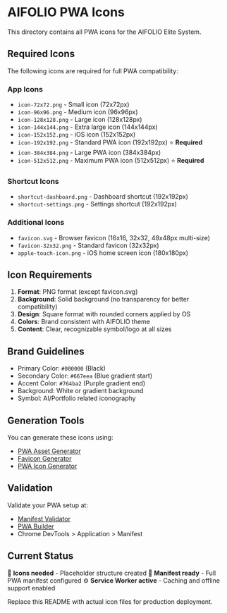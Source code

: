 # AIFOLIO PWA Icons

This directory contains all PWA icons for the AIFOLIO Elite System.

## Required Icons

The following icons are required for full PWA compatibility:

### App Icons
- `icon-72x72.png` - Small icon (72x72px)
- `icon-96x96.png` - Medium icon (96x96px)
- `icon-128x128.png` - Large icon (128x128px)
- `icon-144x144.png` - Extra large icon (144x144px)
- `icon-152x152.png` - iOS icon (152x152px)
- `icon-192x192.png` - Standard PWA icon (192x192px) ⭐ **Required**
- `icon-384x384.png` - Large PWA icon (384x384px)
- `icon-512x512.png` - Maximum PWA icon (512x512px) ⭐ **Required**

### Shortcut Icons
- `shortcut-dashboard.png` - Dashboard shortcut (192x192px)
- `shortcut-settings.png` - Settings shortcut (192x192px)

### Additional Icons
- `favicon.svg` - Browser favicon (16x16, 32x32, 48x48px multi-size)
- `favicon-32x32.png` - Standard favicon (32x32px)
- `apple-touch-icon.png` - iOS home screen icon (180x180px)

## Icon Requirements

1. **Format**: PNG format (except favicon.svg)
2. **Background**: Solid background (no transparency for better compatibility)
3. **Design**: Square format with rounded corners applied by OS
4. **Colors**: Brand consistent with AIFOLIO theme
5. **Content**: Clear, recognizable symbol/logo at all sizes

## Brand Guidelines

- Primary Color: `#000000` (Black)
- Secondary Color: `#667eea` (Blue gradient start)
- Accent Color: `#764ba2` (Purple gradient end)
- Background: White or gradient background
- Symbol: AI/Portfolio related iconography

## Generation Tools

You can generate these icons using:
- [PWA Asset Generator](https://github.com/pwa-asset-generator/pwa-asset-generator)
- [Favicon Generator](https://favicon.io/)
- [PWA Icon Generator](https://www.pwabuilder.com/)

## Validation

Validate your PWA setup at:
- [Manifest Validator](https://manifest-validator.appspot.com/)
- [PWA Builder](https://www.pwabuilder.com/)
- Chrome DevTools > Application > Manifest

## Current Status

🔄 **Icons needed** - Placeholder structure created
📱 **Manifest ready** - Full PWA manifest configured
⚙️ **Service Worker active** - Caching and offline support enabled

Replace this README with actual icon files for production deployment.
